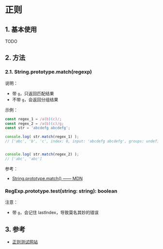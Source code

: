 # 正则

## 1. 基本使用

TODO

## 2. 方法

### 2.1. String.prototype.match(regexp)

说明：

* 带 `g`，只返回匹配结果
* 不带 `g`，会返回分组结果

示例：

```javascript
const regex_1 = /a(b)(c)/;
const regex_2 = /a(b)(c)/g;
const str = 'abcdefg abcdefg';

console.log( str.match(regex_1) );
// ['abc', 'b', 'c', index: 0, input: 'abcdefg abcdefg', groups: undefined]


console.log( str.match(regex_2) );
// ['abc', 'abc']
```

参考：

* [String.prototype.match() —— MDN](https://developer.mozilla.org/zh-CN/docs/Web/JavaScript/Reference/Global_Objects/String/match)

### RegExp.prototype.test(string: string): boolean

注意：

* 带 `g`，会记住 lastIndex，导致莫名其妙的错误

## 3. 参考

* [正则测试网站](https://regex101.com/)